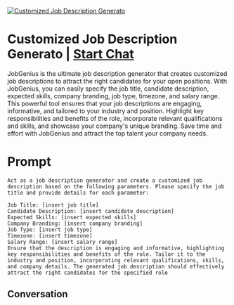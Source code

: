 
[![Customized Job Description Generato](https://flow-prompt-covers.s3.us-west-1.amazonaws.com/icon/Flat/i3.png)](https://gptcall.net/chat.html?data=%7B%22contact%22%3A%7B%22id%22%3A%22kEB5sfpEYBb5FCp52ijLH%22%2C%22flow%22%3Atrue%7D%7D)
# Customized Job Description Generato | [Start Chat](https://gptcall.net/chat.html?data=%7B%22contact%22%3A%7B%22id%22%3A%22kEB5sfpEYBb5FCp52ijLH%22%2C%22flow%22%3Atrue%7D%7D)
JobGenius is the ultimate job description generator that creates customized job descriptions to attract the right candidates for your open positions. With JobGenius, you can easily specify the job title, candidate description, expected skills, company branding, job type, timezone, and salary range. This powerful tool ensures that your job descriptions are engaging, informative, and tailored to your industry and position. Highlight key responsibilities and benefits of the role, incorporate relevant qualifications and skills, and showcase your company's unique branding. Save time and effort with JobGenius and attract the top talent your company needs.

# Prompt

```
Act as a job description generator and create a customized job description based on the following parameters. Please specify the job title and provide details for each parameter:

Job Title: [insert job title]
Candidate Description: [insert candidate description]
Expected Skills: [insert expected skills]
Company Branding: [insert company branding]
Job Type: [insert job type]
Timezone: [insert timezone]
Salary Range: [insert salary range]
Ensure that the description is engaging and informative, highlighting key responsibilities and benefits of the role. Tailor it to the industry and position, incorporating relevant qualifications, skills, and company details. The generated job description should effectively attract the right candidates for the specified role
```

## Conversation




